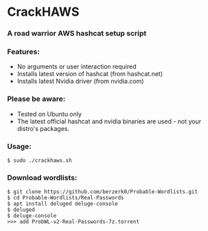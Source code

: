 # CrackHAWS
### A road warrior AWS hashcat setup script

### Features:
* No arguments or user interaction required
* Installs latest version of hashcat (from hashcat.net)
* Installs latest Nvidia driver (from nvidia.com)

### Please be aware:
* Tested on Ubuntu only
* The latest official hashcat and nvidia binaries are used - not your distro's packages.

### Usage:
~~~
$ sudo ./crackhaws.sh
~~~

### Download wordlists:
~~~
$ git clone https://github.com/berzerk0/Probable-Wordlists.git
$ cd Probable-Wordlists/Real-Passwords
$ apt install deluged deluge-console
$ deluged
$ deluge-console
>>> add ProbWL-v2-Real-Passwords-7z.torrent
~~~